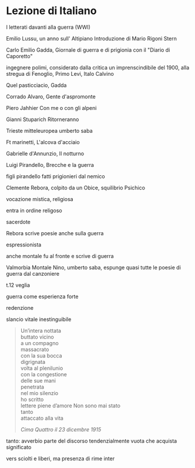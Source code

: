 # Lezione di Italiano

I letterati davanti alla guerra (WWI)

Emilio Lussu, un anno sull' Altipiano
Introduzione di Mario Rigoni Stern


Carlo Emilio Gadda, Giornale di guerra e di prigionia
con il "Diario di Caporetto"

 ingegnere polimi, considerato dalla critica un imprenscindibile del 1900, alla stregua di Fenoglio, Primo Levi, Italo Calvino

Quel pasticciacio, Gadda

Corrado Alvaro, Gente d'aspromonte

Piero Jahhier
Con me o con gli alpeni

Gianni Stuparich
Ritorneranno



Trieste mitteleuropea
umberto saba


Ft marinetti, L'alcova d'acciaio

Gabrielle d'Annunzio, Il notturno

Luigi Pirandello, Brecche e la guerra

figli pirandello fatti prigionieri dal nemico

Clemente Rebora, colpito da un Obice, squilibrio Psichico

vocazione mistica, religiosa

entra in ordine religoso

sacerdote


Rebora scrive poesie anche sulla guerra

espressionista

anche montale fu al fronte e scrive di guerra


Valmorbia Montale
Nino, umberto saba, espunge quasi tutte le poesie di guerra dal canzoniere



t.12 veglia


guerra come esperienza forte


redenzione

slancio vitale inestinguibile


> Un’intera nottata  
buttato vicino  
a un compagno  
massacrato  
con la sua bocca  
digrignata  
volta al plenilunio  
con la congestione  
delle sue mani  
penetrata  
nel mio silenzio  
ho scritto  
lettere piene d’amore
Non sono mai stato  
tanto  
attaccato alla vita
> 
> _Cima Quattro il 23 dicembre 1915_



tanto: avverbio
parte del discorso tendenzialmente vuota che acquista significato

vers sciolti e liberi, ma presenza di rime inter
<!--stackedit_data:
eyJoaXN0b3J5IjpbLTE5OTQzODIwNzMsLTEyMDY3MTA2NDgsMT
AwMTM5MTMyNl19
-->